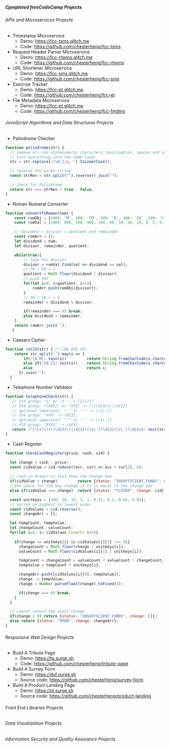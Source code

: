 ##### Cpmpleted freeCodeCamp Projects

###### APIs and Microservices Projects
* Timestamp Microservice
    * Demo: https://fcc-tsms.glitch.me
    * Code: https://github.com/chesterheng/fcc-tsms
* Request Header Parser Microservice
    * Demo: https://fcc-rhpms.glitch.me
    * Code: https://github.com/chesterheng/fcc-rhpms
* URL Shortener Microservice
    * Demo: https://fcc-sms.glitch.me
    * Code: https://github.com/chesterheng/fcc-sms
* Exercise Tracker
    * Demo: https://fcc-et.glitch.me
    * Code: https://github.com/chesterheng/fcc-et
* File Metadata Microservice
    * Demo: https://fcc-et.glitch.me
    * Code: https://github.com/chesterheng/fcc-fmdms
    
###### JavaScript Algorithms and Data Structures Projects
* Palindrome Checker
```javascript
function palindrome(str) {
  // remove all non-alphanumeric characters (punctuation, spaces and symbols) 
  // turn everything into the same lower 
  str = str.replace(/[\W_]/g,'').toLowerCase();

  // reverse the given string
  const strRev = str.split("").reverse().join("");

  // check for Palindrome 
  return str === strRev ? true : false;
}
```
* Roman Numeral Converter
```javascript
function convertToRoman(num) {
    const romObj = {1000: 'M', 900: 'CM', 500: 'D', 400: 'CD' ,100: 'C', 90: 'XC', 50: 'L', 40: 'XL', 10: 'X', 9:'IX', 5: 'V', 4: 'IV', 1: 'I'}
    const romVal = [1000, 900, 500, 400, 100, 90, 50, 40, 10, 9, 5, 4, 1];

    // dividend / divisor = quotient and remainder
    const romArr = [];
    let dividend = num;
    let divisor, remainder, quotient; 

    while(true){
        // look for divisor
        divisor = romVal.find(val => dividend >= val);
        // 36 / 10 = 3
        quotient = Math.floor(dividend / divisor);
        // push XXX
        for(let i=0; i<quotient; i++){
            romArr.push(romObj[divisor]);
        }
        // 36 / 10 r = 6
        remainder = dividend % divisor;

        if(remainder === 0) break;
        else dividend = remainder;
    }
    return romArr.join('');
   }
```
* Caesars Cipher
```javascript
function rot13(str) { // LBH QVQ VG!
    return str.split('').map(x => {
        if(/[A-M]/.test(x))         return String.fromCharCode(x.charCodeAt(0) + 13);
        else if(/[N-Z]/.test(x))    return String.fromCharCode(x.charCodeAt(0) - 13);
        else                        return x;
      }).join('');
  }
```
* Telephone Number Validator
```javascript
function telephoneCheck(str) {
   // 1st group: "1" or "1 " -> (1\s?)?
   // 2nd group: "(XXX)" or "XXX" -> (\(\d{3}\)|\d{3})
   // optional seperator: " " or "-" -> [\s\-]?
   // 3rd group: "XXX" -> \d{3}
   // optional seperator: " " or "-" -> [\s\-]?
   // 4th group: "XXXX" -> \d{4}
   return /^(1\s?)?(\(\d{3}\)|\d{3})[\s\-]?\d{3}[\s\-]?\d{4}$/.test(str);
}
```
* Cash Register
```javascript
function checkCashRegister(price, cash, cid) {

  let change = cash - price;
  const cidValue = cid.reduce((acc, cur) => acc + cur[1], 0);
  
  // cash-in-drawer is less than the change due
  if(cidValue < change)         return {status: "INSUFFICIENT_FUNDS", change: []};
  //the value for the key change if it is equal to the change due
  else if(cidValue === change)  return {status: "CLOSED", change: cid};

  const unitkeys = [100, 20, 10, 5, 1, 0.25, 0.1, 0.05, 0.01];
  // sorted in highest to lowest order
  const cidValues = cid.reverse();
  const changeArr = [];

  let tempCount, tempValue;
  let changeCount, valueCount;
  for(let i=0; i< cidValues.length; i++){
    
    if(change >= unitkeys[i] && cidValues[i][1] !== 0){
      changeCount = Math.floor(change / unitkeys[i]);
      valueCount = Math.floor(cidValues[i][1] / unitkeys[i]);

      tempCount = changeCount > valueCount ? valueCount : changeCount;
      tempValue = tempCount * unitkeys[i];

      changeArr.push([cidValues[i][0], tempValue]);
      change -= tempValue;
      change = Number.parseFloat(change).toFixed(2);

      if(change === 0) break;
    }
  }

  // cannot return the exact change
  if(change > 0) return {status: "INSUFFICIENT_FUNDS", change: []};
  else return {status: "OPEN", change: changeArr};  
}
```

###### Responsive Web Design Projects
* Build A Tribute Page
    * Demo: https://tp.surge.sh
    * Code: https://github.com/chesterheng/tribute-page
* Build A Survey Form
    * Demo: https://dsf.surge.sh
    * Source code: https://github.com/chesterheng/survey-form
* Build A Product Landing Page
    * Demo: https://pl.surge.sh
    * Source code: https://github.com/chesterheng/product-landing
    
###### Front End Libraries Projects

###### Data Visualization Projects

###### Information Security and Quality Assurance Projects
